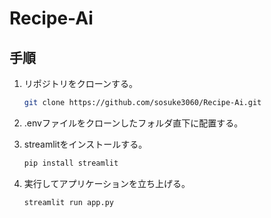 # Recipe-Ai

## 手順
1. リポジトリをクローンする。
   ```sh
   git clone https://github.com/sosuke3060/Recipe-Ai.git
   ```
   
2. .envファイルをクローンしたフォルダ直下に配置する。

3. streamlitをインストールする。
   ```sh
   pip install streamlit 
   ```

4. 実行してアプリケーションを立ち上げる。
   ```sh
   streamlit run app.py
   ```
